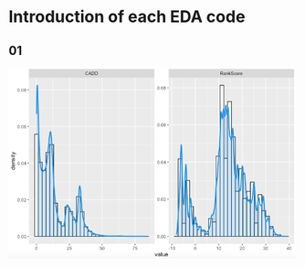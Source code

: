 # Introduction of each EDA code

## 01
![df](https://github.com/nxl365/New_rank_score/blob/main/src/2_EDA/photo/01/1.png)
